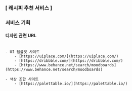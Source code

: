 ### [ 레시피 추천 서비스 ]

### 서비스 기획

#### 디자인 관련 URL

```

- UI 템플릿 사이트
    - [https://uiplace.com/](https://uiplace.com/)
    - [https://dribbble.com/](https://dribbble.com/)
    - [https://www.behance.net/search/moodboards](https://www.behance.net/search/moodboards)

- 색상 조합 사이트
    - [https://palettable.io/](https://palettable.io/)

```